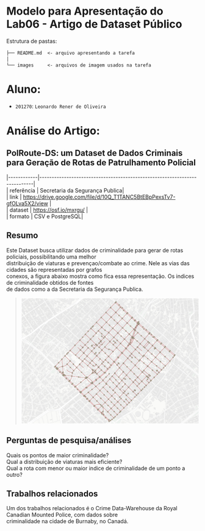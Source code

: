 # Modelo para Apresentação do Lab06 - Artigo de Dataset Público

Estrutura de pastas:

~~~
├── README.md  <- arquivo apresentando a tarefa
│
└── images     <- arquivos de imagem usados na tarefa
~~~

# Aluno:
* `201270`: `Leonardo Rener de Oliveira`

# Análise do Artigo:
## PolRoute-DS: um Dataset de Dados Criminais para Geração de Rotas de Patrulhamento Policial

|------------|---------------------------------------------------------------------------|  
| referência | Secretaria da Segurança Publica|  
| link       | https://drive.google.com/file/d/10Q_T1TANC5BtEBpPexsTv7-gfOLva5X2/view |  
| dataset    | https://osf.io/mxrgu/ |  
| formato    | CSV e PostgreSQL|  

## Resumo

Este Dataset busca utilizar dados de criminalidade para gerar de rotas policiais, possibilitando uma melhor  
distribuição de viaturas e prevençao/combate ao crime. Nele as vias das cidades são representadas por grafos  
conexos, a figura abaixo mostra como fica essa representação. Os indices de criminalidade obtidos de fontes  
de dados como a da Secretaria da Segurança Publica.  

> ![Representação de uma região atravez de grafo](images/cidadegrafo.png)

## Perguntas de pesquisa/análises

Quais os pontos de maior criminalidade?  
Qual a distribuição de viaturas mais eficiente?  
Qual a rota com menor ou maior indice de criminalidade de um ponto a outro?  


## Trabalhos relacionados

Um dos trabalhos relacionados é o Crime Data-Warehouse da Royal Canadian Mounted Police, com dados sobre  
criminalidade na cidade de Burnaby, no Canadá.
